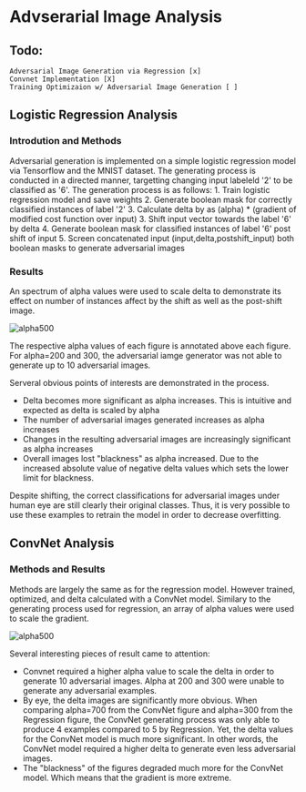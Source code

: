 # Advserarial Image Analysis
## Todo:
    Adversarial Image Generation via Regression [x]
    Convnet Implementation [X]
    Training Optimizaion w/ Adversarial Image Generation [ ]
    
## Logistic Regression Analysis
### Introdution and Methods
Adversarial generation is implemented on a simple logistic regression model via Tensorflow and the MNIST dataset.
The generating process is conducted in a directed manner, targetting changing input labeleld '2' to be classified as '6'. 
The generation process is as follows:
    1. Train logistic regression model and save weights
    2. Generate boolean mask for correctly classified instances of label '2'
    3. Calculate delta by as (alpha) * (gradient of modified cost function over input)
    3. Shift input vector towards the label '6' by delta
    4. Generate boolean mask for classified instances of label '6' post shift of input
    5. Screen concatenated input (input,delta,postshift_input) both boolean masks to generate adversarial images

### Results
An spectrum of alpha values were used to scale delta to demonstrate its effect on number of instances affect by the shift as well as the post-shift image.

![alpha500](https://image.ibb.co/iKjKyv/figure_1.png)

The respective alpha values of each figure is annotated above each figure.
For alpha=200 and 300, the adversarial iamge generator was not able to generate up to 10 adversarial images.

Serveral obvious points of interests are demonstrated in the process.
- Delta becomes more significant as alpha increases. This is intuitive and expected as delta is scaled by alpha
- The number of adversarial images generated increases as alpha increases
- Changes in the resulting adversarial images are increasingly significant as alpha increases
- Overall images lost "blackness" as alpha increased. Due to the increased absolute value of negative delta values which sets the lower limit for blackness. 

Despite shifting, the correct classifications for adversarial images under human eye are still clearly their original classes. Thus, it is very possible to use these examples to retrain the model in order to decrease overfitting.

## ConvNet Analysis
### Methods and Results
Methods are largely the same as for the regression model. However trained, optimized, and delta calculated with a ConvNet model. 
Similary to the generating process used for regression, an array of alpha values were used to scale the gradient. 

![alpha500](:http://imgur.com/f5127c9d-403e-498e-8772-3658ca5a14bf)

Several interesting pieces of result came to attention:
- Convnet required a higher alpha value to scale the delta in order to generate 10 adversarial images. Alpha at 200 and 300 were unable to generate any adversarial examples. 
- By eye, the delta images are significantly more obvious. When comparing alpha=700 from the ConvNet figure and alpha=300 from the Regression figure, the ConvNet generating process was only able to produce 4 examples compared to 5 by Regression. Yet, the delta values for the ConvNet model is much more significant. In other words, the ConvNet model required a higher delta to generate even less adversarial images. 
- The "blackness" of the figures degraded much more for the ConvNet model. Which means that the gradient is more extreme. 


